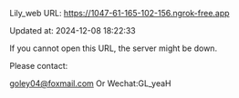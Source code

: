 Lily_web URL: https://1047-61-165-102-156.ngrok-free.app

Updated at: 2024-12-08 18:22:33

If you cannot open this URL, the server might be down.

Please contact: 

goley04@foxmail.com Or Wechat:GL_yeaH